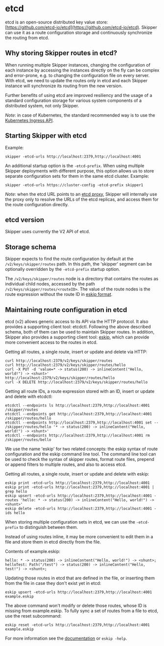 # etcd

etcd is an open-source distributed key value store:
[https://github.com/etcd-io/etcd](https://github.com/etcd-io/etcd). Skipper can use it as a route configuration
storage and continuously synchronize the routing from etcd.

## Why storing Skipper routes in etcd?

When running multiple Skipper instances, changing the configuration of each instance by accessing the instances
directly on the fly can be complex and error-prone, e.g. to changing the configuration file on every server.
With etcd, we need to update the routes only in etcd and each Skipper instance will synchronize its routing from
the new version.

Further benefits of using etcd are improved resiliency and the usage of a standard configuration storage for
various system components of a distributed system, not only Skipper.

_Note_: in case of Kubernetes, the standard recommended way is to use the [Kubernetes Ingress
API](./kubernetes.md).

## Starting Skipper with etcd

Example:

```
skipper -etcd-urls http://localhost:2379,http://localhost:4001
```

An additional startup option is the `-etcd-prefix`. When using multiple Skipper deployments with different
purpose, this option allows us to store separate configuration sets for them in the same etcd cluster. Example:

```
skipper -etcd-urls https://cluster-config -etcd-prefix skipper1
```

_Note_: when the etcd URL points to an [etcd proxy](https://coreos.com/etcd/docs/latest/v2/proxy.html), Skipper
will internally use the proxy only to resolve the URLs of the etcd replicas, and access them for the route
configuration directly.

## etcd version

Skipper uses currently the V2 API of etcd.

## Storage schema

Skipper expects to find the route configuration by default at the `/v2/keys/skipper/routes` path. In this path,
the 'skipper' segment can be optionally overridden by the `-etcd-prefix` startup option.

The `/v2/keys/skipper/routes` node is a directory that contains the routes as individual child nodes, accessed
by the path `/v2/keys/skipper/routes/<routeID>`. The value of the route nodes is the route expression without
the route ID in [eskip format](https://godoc.org/github.com/zalando/skipper/eskip).

## Maintaining route configuration in etcd

etcd (v2) allows generic access to its API via the HTTP protocol. It also provides a supporting client tool:
etcdctl. Following the above described schema, both of them can be used to maintain Skipper routes. In addition,
Skipper also provides a supporting client tool: [eskip](https://godoc.org/github.com/zalando/skipper/cmd/eskip),
which can provide more convenient access to the routes in etcd.

Getting all routes, a single route, insert or update and delete via HTTP:

```
curl http://localhost:2379/v2/keys/skipper/routes
curl http://localhost:2379/v2/keys/skipper/routes/hello
curl -X PUT -d 'value=* -> status(200) -> inlineContent("Hello, world!") -> <shunt>' http://localhost:2379/v2/keys/skipper/routes/hello
curl -X DELETE http://localhost:2379/v2/keys/skipper/routes/hello
```

Getting all route IDs, a route expression stored with an ID, insert or update and delete with etcdctl:

```
etcdctl --endpoints ls http://localhost:2379,http://localhost:4001 /skipper/routes
etcdctl --endpoints get http://localhost:2379,http://localhost:4001 /skipper/routes/hello
etcdctl --endpoints http://localhost:2379,http://localhost:4001 set -- /skipper/routes/hello '* -> status(200) -> inlineContent("Hello, world!") -> <shunt>'
etcdctl --endpoints http://localhost:2379,http://localhost:4001 rm /skipper/routes/bello
```

We use the name 'eskip' for two related concepts: the eskip syntax of route configuration and the eskip command
line tool. The command line tool can be used to check the syntax of skipper routes, format route files, prepend
or append filters to multiple routes, and also to access etcd.

Getting all routes, a single route, insert or update and delete with eskip:

```
eskip print -etcd-urls http://localhost:2379,http://localhost:4001
eskip print -etcd-urls http://localhost:2379,http://localhost:4001 | grep hello
eskip upsert -etcd-urls http://localhost:2379,http://localhost:4001 -routes 'hello: * -> status(200) -> inlineContent("Hello, world!") -> <shunt>'
eskip delete -etcd-urls http://localhost:2379,http://localhost:4001 -ids hello
```

When storing multiple configuration sets in etcd, we can use the `-etcd-prefix` to distinguish between them.

Instead of using routes inline, it may be more convenient to edit them in a file and store them in etcd directly
from the file.

Contents of example.eskip:

```
hello: * -> status(200) -> inlineContent("Hello, world!") -> <shunt>;
helloTest: Path("/test") -> status(200) -> inlineContent("Hello, test!") -> <shunt>;
```

Updating those routes in etcd that are defined in the file, or inserting them from the file in case they don't
exist yet in etcd:

```
eskip upsert -etcd-urls http://localhost:2379,http://localhost:4001 example.eskip
```

The above command won't modify or delete those routes, whose ID is missing from example.eskip. To fully sync a
set of routes from a file to etcd, use the reset subcommand:

```
eskip reset -etcd-urls http://localhost:2379,http://localhost:4001 example.eskip
```

For more information see the [documentation](https://godoc.org/github.com/zalando/skipper/cmd/eskip) or `eskip -help`.
